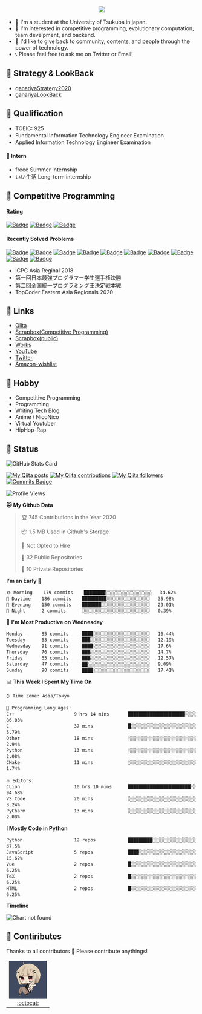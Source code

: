 <!-- 
```bash
$ docker run --rm ganariya/ganariya:ascii

  __ _  __ _ _ __   __ _ _ __(_)_   _  __ _
 / _` |/ _` | '_ \ / _` | '__| | | | |/ _` |
| (_| | (_| | | | | (_| | |  | | |_| | (_| |
 \__, |\__,_|_| |_|\__,_|_|  |_|\__, |\__,_|
 |___/                          |___/

``` -->

<div align="center">
  <img src="https://media1.tenor.com/images/231ed5e3ad49ebbfd3770031cc1b3f75/tenor.gif?itemid=7432079"/>
</div>

- 🏫 I'm a student at the University of Tsukuba in japan.
- 🌱 I'm interested in competitive programming, evolutionary computation, team develpment, and backend.
- 💖 I'd like to give back to community, contents, and people through the power of technology.
- 📞 Please feel free to ask me on Twitter or Email!

## 🐾 Strategy & LookBack

- [ganariyaStrategy2020](https://docs.google.com/presentation/d/1miXe07Y9XukI6bwbh8q4TjisLdw-n51e3prdmfTTCgY/edit)
- [ganariyaLookBack](https://drive.google.com/drive/folders/16P73HK-dLVChC2ivkYosRIY9bT6VXmaC?usp=sharing)

## 🐾 Qualification

- TOEIC: 925
- Fundamental Information Technology Engineer Examination　
- Applied Information Technology Engineer Examination

#### 🐾 Intern

- freee Summer Internship
- いい生活 Long-term internship


## 🐾 Competitive Programming

#### Rating

[![Badge](https://cp-logo.vercel.app/atcoder/ganariya2525)](https://atcoder.jp/users/ganariya2525) [![Badge](https://cp-logo.vercel.app/codeforces/ganariya)](https://codeforces.com/profile/ganariya) [![Badge](https://cp-logo.vercel.app/yukicoder/ganariya)](https://yukicoder.me/users/3037)

<!--START_SECTION:custom_action-->
#### Recently Solved Problems
[![Badge](https://img.shields.io/static/v1?label=PAST202010K%206&message=AC&color=brightgreen)](https://atcoder.jp/contests/past202010-open/submissions/18016549)
[![Badge](https://img.shields.io/static/v1?label=PAST202010K%200&message=WA&color=yellow)](https://atcoder.jp/contests/past202010-open/submissions/18016506)
[![Badge](https://img.shields.io/static/v1?label=PAST202010J%206&message=AC&color=brightgreen)](https://atcoder.jp/contests/past202010-open/submissions/18015961)
[![Badge](https://img.shields.io/static/v1?label=PAST202010J%200&message=WA&color=yellow)](https://atcoder.jp/contests/past202010-open/submissions/18015920)
[![Badge](https://img.shields.io/static/v1?label=PAST202010I%206&message=AC&color=brightgreen)](https://atcoder.jp/contests/past202010-open/submissions/18015534)
[![Badge](https://img.shields.io/static/v1?label=PAST202010H%206&message=AC&color=brightgreen)](https://atcoder.jp/contests/past202010-open/submissions/18014865)
[![Badge](https://img.shields.io/static/v1?label=PAST202010G%206&message=AC&color=brightgreen)](https://atcoder.jp/contests/past202010-open/submissions/18014727)
[![Badge](https://img.shields.io/static/v1?label=PAST202010F%207&message=AC&color=brightgreen)](https://atcoder.jp/contests/past202010-open/submissions/18014360)
[![Badge](https://img.shields.io/static/v1?label=PAST202010E%207&message=AC&color=brightgreen)](https://atcoder.jp/contests/past202010-open/submissions/18014292)
[![Badge](https://img.shields.io/static/v1?label=PAST202010D%207&message=AC&color=brightgreen)](https://atcoder.jp/contests/past202010-open/submissions/18014230)

<!--END_SECTION:custom_action-->

- ICPC Asia Reginal 2018
- 第一回日本最強プログラマー学生選手権決勝
- 第二回全国統一プログラミング王決定戦本戦
- TopCoder Eastern Asia Regionals 2020


## 🐾 Links

- [Qiita](https://qiita.com/ganariya)
- [Scrapbox(Competitive Programming)](https://scrapbox.io/ganariya/)
- [Scrapbox(public)](https://scrapbox.io/ganariya-public/)
- [Works](https://ganariya.github.io/works/)
- [YouTube](https://www.youtube.com/channel/UCPTKMrRhOSf30v59Ktbpl1A)
- [Twitter](https://twitter.com/ganariya)
- [Amazon-wishlist](https://www.amazon.co.jp/hz/wishlist/ls/7297J1ZN3DSH)

## 🐾 Hobby

- Competitive Programming
- Programming
- Writing Tech Blog
- Anime / NicoNico
- Virtual Youtuber
- HipHop-Rap

## 🐾 Status

![GitHub Stats Card](https://github-readme-stats.vercel.app/api?username=Ganariya&count_private=true&show_icons=true&theme=dracula)


[![My Qiita posts](https://qiita-badge.apiapi.app/s/ganariya/posts.svg)](http://qiita.com/ganariya) 
[![My Qiita contributions](https://qiita-badge.apiapi.app/s/ganariya/contributions.svg)](http://qiita.com/ganariya) [![My Qiita followers](https://qiita-badge.apiapi.app/s/ganariya/followers.svg)](http://qiita.com/ganariya) [![Commits Badge](https://badges.pufler.dev/commits/monthly/Ganariya)](https://github.com/Ganariya)

<!--START_SECTION:waka-->
![Profile Views](http://img.shields.io/badge/Profile%20Views-72-blue)

**🐱 My Github Data** 

> 🏆 745 Contributions in the Year 2020
 > 
> 📦 1.5 MB Used in Github's Storage 
 > 
> 🚫 Not Opted to Hire
 > 
> 📜 32 Public Repositories
 > 
> 🔑 10 Private Repositories 

**I'm an Early 🐤** 

```text
🌞 Morning    179 commits    ████████░░░░░░░░░░░░░░░░░   34.62% 
🌆 Daytime    186 commits    █████████░░░░░░░░░░░░░░░░   35.98% 
🌃 Evening    150 commits    ███████░░░░░░░░░░░░░░░░░░   29.01% 
🌙 Night      2 commits      ░░░░░░░░░░░░░░░░░░░░░░░░░   0.39%

```
📅 **I'm Most Productive on Wednesday** 

```text
Monday       85 commits     ████░░░░░░░░░░░░░░░░░░░░░   16.44% 
Tuesday      63 commits     ███░░░░░░░░░░░░░░░░░░░░░░   12.19% 
Wednesday    91 commits     ████░░░░░░░░░░░░░░░░░░░░░   17.6% 
Thursday     76 commits     ███░░░░░░░░░░░░░░░░░░░░░░   14.7% 
Friday       65 commits     ███░░░░░░░░░░░░░░░░░░░░░░   12.57% 
Saturday     47 commits     ██░░░░░░░░░░░░░░░░░░░░░░░   9.09% 
Sunday       90 commits     ████░░░░░░░░░░░░░░░░░░░░░   17.41%

```


📊 **This Week I Spent My Time On** 

```text
⌚︎ Time Zone: Asia/Tokyo

💬 Programming Languages: 
C++                      9 hrs 14 mins       █████████████████████░░░░   86.03% 
C                        37 mins             █░░░░░░░░░░░░░░░░░░░░░░░░   5.79% 
Other                    18 mins             ░░░░░░░░░░░░░░░░░░░░░░░░░   2.94% 
Python                   13 mins             ░░░░░░░░░░░░░░░░░░░░░░░░░   2.08% 
CMake                    11 mins             ░░░░░░░░░░░░░░░░░░░░░░░░░   1.74%

🔥 Editors: 
CLion                    10 hrs 10 mins      ███████████████████████░░   94.68% 
VS Code                  20 mins             ░░░░░░░░░░░░░░░░░░░░░░░░░   3.24% 
PyCharm                  13 mins             ░░░░░░░░░░░░░░░░░░░░░░░░░   2.08%

```

**I Mostly Code in Python** 

```text
Python                   12 repos            █████████░░░░░░░░░░░░░░░░   37.5% 
JavaScript               5 repos             ████░░░░░░░░░░░░░░░░░░░░░   15.62% 
Vue                      2 repos             █░░░░░░░░░░░░░░░░░░░░░░░░   6.25% 
TeX                      2 repos             █░░░░░░░░░░░░░░░░░░░░░░░░   6.25% 
HTML                     2 repos             █░░░░░░░░░░░░░░░░░░░░░░░░   6.25%

```


**Timeline**

![Chart not found](https://github.com/Ganariya/Ganariya/blob/master/charts/bar_graph.png) 


<!--END_SECTION:waka-->

## 🐾 Contiributes

Thanks to all contributors 🎉
Please contribute anythings!

<table>
  <tr>
    <td align="center"><a href="https://github.com/Ganariya"><img src="https://github.com/Ganariya/Ganariya/blob/master/ganariya.png?raw=true" width="100px;" alt="ganariya"/><br /><a href="https://github.com/Ganariya" title="Code">:octocat: </a></a></td>
  </tr>
</table>








